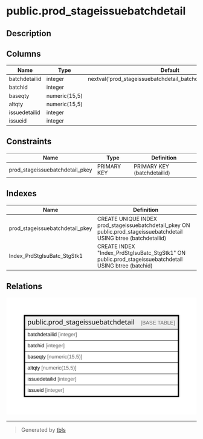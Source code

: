 # public.prod_stageissuebatchdetail

## Description

## Columns

| Name | Type | Default | Nullable | Children | Parents | Comment |
| ---- | ---- | ------- | -------- | -------- | ------- | ------- |
| batchdetailid | integer | nextval('prod_stageissuebatchdetail_batchdetailid_seq'::regclass) | false |  |  |  |
| batchid | integer |  | true |  |  |  |
| baseqty | numeric(15,5) |  | true |  |  |  |
| altqty | numeric(15,5) |  | true |  |  |  |
| issuedetailid | integer |  | true |  |  |  |
| issueid | integer |  | true |  |  |  |

## Constraints

| Name | Type | Definition |
| ---- | ---- | ---------- |
| prod_stageissuebatchdetail_pkey | PRIMARY KEY | PRIMARY KEY (batchdetailid) |

## Indexes

| Name | Definition |
| ---- | ---------- |
| prod_stageissuebatchdetail_pkey | CREATE UNIQUE INDEX prod_stageissuebatchdetail_pkey ON public.prod_stageissuebatchdetail USING btree (batchdetailid) |
| Index_PrdStgIsuBatc_StgStk1 | CREATE INDEX "Index_PrdStgIsuBatc_StgStk1" ON public.prod_stageissuebatchdetail USING btree (batchid) |

## Relations

![er](public.prod_stageissuebatchdetail.svg)

---

> Generated by [tbls](https://github.com/k1LoW/tbls)
